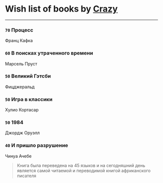 # Wish list of books by [Crazy](https://www.facebook.com/app_scoped_user_id/1724160371208898/)
---

### `70` Процесс
Франц Кафка

### `60` В поисках утраченного времени
Марсель Пруст

### `50` Великий Гэтсби
Фицджеральд

### `50` Игра в классики
Хулио Кортасар

### `50` 1984
Джордж Оруэлл

### `40` И пришло разрушение
Чинуа Ачебе
> Книга была переведена на 45 языков и на сегодняшний день является самой читаемой и переводимой книгой африканского писателя

